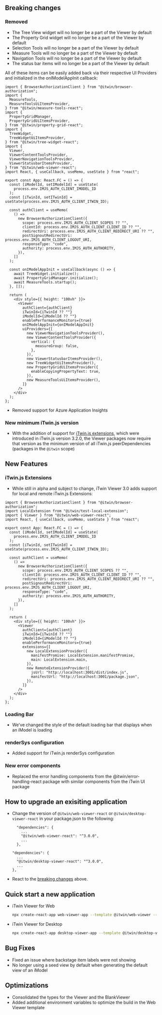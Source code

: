## Breaking changes

### Removed

- The Tree View widget will no longer be a part of the Viewer by default
- The Property Grid widget will no longer be a part of the Viewer by default
- Selection Tools will no longer be a part of the Viewer by default
- Measure Tools will no longer be a part of the Viewer by default
- Navigation Tools will no longer be a part of the Viewer by default
- The status bar items will no longer be a part of the Viewer by default

All of these items can be easily added back via their respective UI Providers and initialized in the onIModelAppInit callback:

```tsx
import { BrowserAuthorizationClient } from "@itwin/browser-authorization";
import {
  MeasureTools,
  MeasureToolsUiItemsProvider,
} from "@itwin/measure-tools-react";
import {
  PropertyGridManager,
  PropertyGridUiItemsProvider,
} from "@itwin/property-grid-react";
import {
  TreeWidget,
  TreeWidgetUiItemsProvider,
} from "@itwin/tree-widget-react";
import {
  Viewer,
  ViewerContentToolsProvider,
  ViewerNavigationToolsProvider,
  ViewerStatusbarItemsProvider,
} from "@itwin/web-viewer-react";
import React, { useCallback, useMemo, useState } from "react";

export const App: React.FC = () => {
  const [iModelId, setIModelId] = useState(
    process.env.IMJS_AUTH_CLIENT_IMODEL_ID
  );
  const [iTwinId, setITwinId] = useState(process.env.IMJS_AUTH_CLIENT_ITWIN_ID);

  const authClient = useMemo(
    () =>
      new BrowserAuthorizationClient({
        scope: process.env.IMJS_AUTH_CLIENT_SCOPES ?? "",
        clientId: process.env.IMJS_AUTH_CLIENT_CLIENT_ID ?? "",
        redirectUri: process.env.IMJS_AUTH_CLIENT_REDIRECT_URI ?? "",
        postSignoutRedirectUri: process.env.IMJS_AUTH_CLIENT_LOGOUT_URI,
        responseType: "code",
        authority: process.env.IMJS_AUTH_AUTHORITY,
      }),
    []
  );

  const onIModelAppInit = useCallback(async () => {
    await TreeWidget.initialize();
    await PropertyGridManager.initialize();
    await MeasureTools.startup();
  }, []);

  return (
    <div style={{ height: "100vh" }}>
      <Viewer
        authClient={authClient}
        iTwinId={iTwinId ?? ""}
        iModelId={iModelId ?? ""}
        enablePerformanceMonitors={true}
        onIModelAppInit={onIModelAppInit}
        uiProviders={[
          new ViewerNavigationToolsProvider(),
          new ViewerContentToolsProvider({
            vertical: {
              measureGroup: false,
            },
          }),
          new ViewerStatusbarItemsProvider(),
          new TreeWidgetUiItemsProvider(),
          new PropertyGridUiItemsProvider({
            enableCopyingPropertyText: true,
          }),
          new MeasureToolsUiItemsProvider(),
        ]}
      />
    </div>
  );
};
```

- Removed support for Azure Application Insights

### New minimum iTwin.js version

- With the addition of support for [iTwin.js extensions](#itwinjs-extensions), which were introduced in iTwin.js version 3.2.0, the Viewer packages now require that version as the minimum version of all iTwin.js peerDependencies (packages in the `@itwin` scope)

## New Features

### iTwin.js Extensions

- While still in alpha and subject to change, iTwin Viewer 3.0 adds support for local and remote iTwin.js Extensions:

```tsx
import { BrowserAuthorizationClient } from "@itwin/browser-authorization";
import LocalExtension from "@itwin/test-local-extension";
import { Viewer } from "@itwin/web-viewer-react";
import React, { useCallback, useMemo, useState } from "react";

export const App: React.FC = () => {
  const [iModelId, setIModelId] = useState(
    process.env.IMJS_AUTH_CLIENT_IMODEL_ID
  );
  const [iTwinId, setITwinId] = useState(process.env.IMJS_AUTH_CLIENT_ITWIN_ID);

  const authClient = useMemo(
    () =>
      new BrowserAuthorizationClient({
        scope: process.env.IMJS_AUTH_CLIENT_SCOPES ?? "",
        clientId: process.env.IMJS_AUTH_CLIENT_CLIENT_ID ?? "",
        redirectUri: process.env.IMJS_AUTH_CLIENT_REDIRECT_URI ?? "",
        postSignoutRedirectUri: process.env.IMJS_AUTH_CLIENT_LOGOUT_URI,
        responseType: "code",
        authority: process.env.IMJS_AUTH_AUTHORITY,
      }),
    []
  );

  return (
    <div style={{ height: "100vh" }}>
      <Viewer
        authClient={authClient}
        iTwinId={iTwinId ?? ""}
        iModelId={iModelId ?? ""}
        enablePerformanceMonitors={true}
        extensions={[
          new LocalExtensionProvider({
            manifestPromise: LocalExtension.manifestPromise,
            main: LocalExtension.main,
          }),
          new RemoteExtensionProvider({
            jsUrl: "http://localhost:3001/dist/index.js",
            manifestUrl: "http://localhost:3001/package.json",
          }),
        ]}
      />
    </div>
  );
};
```

### Loading Bar

- We've changed the style of the default loading bar that displays when an iModel is loading

### renderSys configuration

- Added support for iTwin.js renderSys configuration

### New error components

- Replaced the error handling components from the @itwin/error-handling-react package with similar components from the iTwin UI package

## How to upgrade an exisiting application

- Change the version of `@itwin/web-viewer-react` or `@itwin/desktop-viewer-react` in your package.json to the following:

  ```
    "dependencies": {
      ...
      "@itwin/web-viewer-react": "^3.0.0",
      ...
    },
  ```

  ```
  "dependencies": {
    ...
    "@itwin/desktop-viewer-react": "^3.0.0",
    ...
  },
  ```

- React to the [breaking changes](#breaking-changes) above.

## Quick start a new application

- iTwin Viewer for Web

  ```sh
  npx create-react-app web-viewer-app --template @itwin/web-viewer --scripts-version @bentley/react-scripts
  ```

- iTwin Viewer for Desktop

  ```sh
  npx create-react-app desktop-viewer-app --template @itwin/desktop-viewer --scripts-version @bentley/react-scripts
  ```

## Bug Fixes

- Fixed an issue where backstage item labels were not showing
- No longer using a seed view by default when generating the default view of an iModel

## Optimizations

- Consolidated the types for the Viewer and the BlankViewer
- Added additional environment variables to optimize the build in the Web Viewer template

